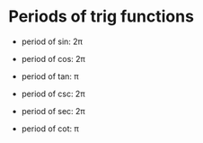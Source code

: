 # Periods of trig functions

- period of sin: 2π
- period of cos: 2π
- period of tan: π

- period of csc: 2π
- period of sec: 2π
- period of cot: π

